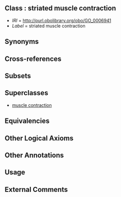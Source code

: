 
## Class : striated muscle contraction

 * *IRI* = http://purl.obolibrary.org/obo/GO_0006941
 * *Label* = striated muscle contraction

## Synonyms


## Cross-references


## Subsets


## Superclasses

 * [muscle contraction](../../GO/36/GO_0006936.md)

## Equivalencies


## Other Logical Axioms


## Other Annotations


## Usage


## External Comments

